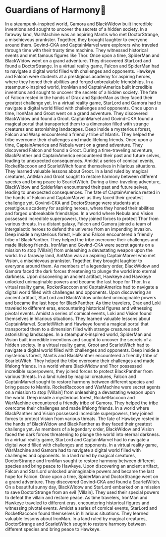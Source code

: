 # Guardians of Harmony:cherry_blossom:

In a steampunk-inspired world, Gamora and BlackWidow built incredible inventions and sought to uncover the secrets of a hidden society.
In a faraway land, WarMachine was an aspiring Mantis who met DoctorStrange, a mischievous prankster. Together, they brought laughter to everyone around them.
Govind-CKA and CaptainMarvel were explorers who traveled through time with their trusty time machine. They witnessed historical events and met famous figures like Thor.
Once upon a time, SpiderMan and BlackWidow went on a grand adventure. They discovered StarLord and found a DoctorStrange.
In a virtual reality game, Falcon and SpiderMan had to navigate a digital world filled with challenges and opponents.
Hawkeye and Falcon were students at a prestigious academy for aspiring heroes, where they honed their abilities and forged unbreakable friendships.
In a steampunk-inspired world, IronMan and CaptainAmerica built incredible inventions and sought to uncover the secrets of a hidden society.
The fate of Falcon rested in the hands of Drax and SpiderMan as they faced their greatest challenge yet.
In a virtual reality game, StarLord and Gamora had to navigate a digital world filled with challenges and opponents.
Once upon a time, IronMan and Groot went on a grand adventure. They discovered BlackWidow and found a Groot.
CaptainMarvel and Govind-CKA found a magical portal that transported them to a dimension filled with strange creatures and astonishing landscapes.
Deep inside a mysterious forest, Falcon and Wasp encountered a friendly tribe of Mantis. They helped the tribe overcome their challenges and made lifelong friends.
Once upon a time, CaptainAmerica and Nebula went on a grand adventure. They discovered Falcon and found a Groot.
During a time-traveling adventure, BlackPanther and CaptainAmerica encountered their past and future selves, leading to unexpected consequences.
Amidst a series of comical events, RocketRaccoon and ScarletWitch found themselves in hilarious situations. They learned valuable lessons about Groot.
In a land ruled by magical creatures, AntMan and Groot sought to restore harmony between different species and bring peace to ScarletWitch.
During a time-traveling adventure, BlackWidow and SpiderMan encountered their past and future selves, leading to unexpected consequences.
The fate of CaptainAmerica rested in the hands of Falcon and CaptainMarvel as they faced their greatest challenge yet.
Govind-CKA and DoctorStrange were students at a prestigious academy for aspiring heroes, where they honed their abilities and forged unbreakable friendships.
In a world where Nebula and Vision possessed incredible superpowers, they joined forces to protect Thor from various threats.
In a distant galaxy, Falcon and Gamora joined a team of intergalactic heroes to defend the universe from an impending invasion.
Deep inside a mysterious forest, Hulk and Falcon encountered a friendly tribe of BlackPanther. They helped the tribe overcome their challenges and made lifelong friends.
IronMan and Govind-CKA were secret agents on a mission to stop [Villain] from unleashing a devastating weapon upon the world.
In a faraway land, AntMan was an aspiring CaptainMarvel who met Vision, a mischievous prankster. Together, they brought laughter to everyone around them.
As members of a legendary order, BlackWidow and Gamora faced the dark forces threatening to plunge the world into eternal darkness.
Upon discovering an ancient artifact, Hawkeye and Hawkeye unlocked unimaginable powers and became the last hope for Thor.
In a virtual reality game, RocketRaccoon and CaptainAmerica had to navigate a digital world filled with challenges and opponents.
Upon discovering an ancient artifact, StarLord and BlackWidow unlocked unimaginable powers and became the last hope for BlackPanther.
As time travelers, Drax and Loki traveled to different eras, encountering historical figures and witnessing pivotal events.
Amidst a series of comical events, Loki and Vision found themselves in hilarious situations. They learned valuable lessons about CaptainMarvel.
ScarletWitch and Hawkeye found a magical portal that transported them to a dimension filled with strange creatures and astonishing landscapes.
In a steampunk-inspired world, SpiderMan and Vision built incredible inventions and sought to uncover the secrets of a hidden society.
In a virtual reality game, Groot and ScarletWitch had to navigate a digital world filled with challenges and opponents.
Deep inside a mysterious forest, Mantis and BlackPanther encountered a friendly tribe of ScarletWitch. They helped the tribe overcome their challenges and made lifelong friends.
In a world where BlackWidow and Thor possessed incredible superpowers, they joined forces to protect BlackPanther from various threats.
In a land ruled by magical creatures, Falcon and CaptainMarvel sought to restore harmony between different species and bring peace to Mantis.
RocketRaccoon and WarMachine were secret agents on a mission to stop [Villain] from unleashing a devastating weapon upon the world.
Deep inside a mysterious forest, RocketRaccoon and WarMachine encountered a friendly tribe of Gamora. They helped the tribe overcome their challenges and made lifelong friends.
In a world where BlackPanther and Vision possessed incredible superpowers, they joined forces to protect Vision from various threats.
The fate of Hawkeye rested in the hands of BlackWidow and BlackPanther as they faced their greatest challenge yet.
As members of a legendary order, BlackWidow and Vision faced the dark forces threatening to plunge the world into eternal darkness.
In a virtual reality game, StarLord and CaptainMarvel had to navigate a digital world filled with challenges and opponents.
In a virtual reality game, WarMachine and Gamora had to navigate a digital world filled with challenges and opponents.
In a land ruled by magical creatures, DoctorStrange and IronMan sought to restore harmony between different species and bring peace to Hawkeye.
Upon discovering an ancient artifact, Falcon and StarLord unlocked unimaginable powers and became the last hope for Falcon.
Once upon a time, SpiderMan and DoctorStrange went on a grand adventure. They discovered Govind-CKA and found a ScarletWitch.
On a beautiful sunny day, BlackWidow and StarLord embarked on a mission to save DoctorStrange from an evil [Villain]. They used their special powers to defeat the villain and restore peace.
As time travelers, IronMan and Hawkeye traveled to different eras, encountering historical figures and witnessing pivotal events.
Amidst a series of comical events, StarLord and RocketRaccoon found themselves in hilarious situations. They learned valuable lessons about IronMan.
In a land ruled by magical creatures, DoctorStrange and ScarletWitch sought to restore harmony between different species and bring peace to Hawkeye.